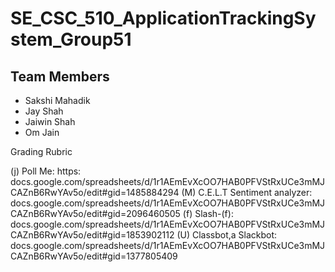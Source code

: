 # SE_CSC_510_ApplicationTrackingSystem_Group51

## Team Members
- Sakshi Mahadik
- Jay Shah
- Jaiwin Shah
- Om Jain

Grading Rubric

(j) Poll Me: https: docs.google.com/spreadsheets/d/1r1AEmEvXcOO7HAB0PFVStRxUCe3mMJCAZnB6RwYAv5o/edit#gid=1485884294
(M) C.E.L.T Sentiment analyzer: docs.google.com/spreadsheets/d/1r1AEmEvXcOO7HAB0PFVStRxUCe3mMJCAZnB6RwYAv5o/edit#gid=2096460505
(f) Slash-(f): docs.google.com/spreadsheets/d/1r1AEmEvXcOO7HAB0PFVStRxUCe3mMJCAZnB6RwYAv5o/edit#gid=1853902112
(U) Classbot,a Slackbot: docs.google.com/spreadsheets/d/1r1AEmEvXcOO7HAB0PFVStRxUCe3mMJCAZnB6RwYAv5o/edit#gid=1377805409
